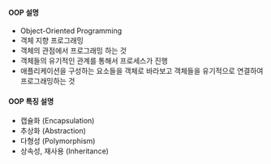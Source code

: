 #### OOP 설명

- Object-Oriented Programming
- 객체 지향 프로그래밍
- 객체의 관점에서 프로그래밍 하는 것
- 객체들의 유기적인 관계를 통해서 프로세스가 진행
- 애플리케이션을 구성하는 요소들을 객체로 바라보고 객체들을 유기적으로 연결하여 프로그래밍하는 것

#### OOP 특징 설명

- 캡슐화 (Encapsulation)
- 추상화 (Abstraction)
- 다형성 (Polymorphism)
- 상속성, 재사용 (Inheritance)
